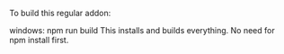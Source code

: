
To build this regular addon:

  windows:
    npm run build
    This installs and builds everything.  No need for npm install first.